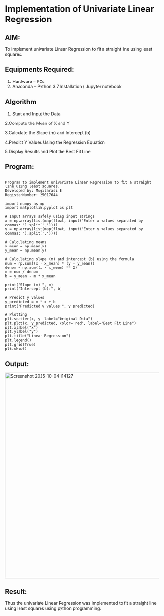 # Implementation of Univariate Linear Regression
## AIM:
To implement univariate Linear Regression to fit a straight line using least squares.

## Equipments Required:
1. Hardware – PCs
2. Anaconda – Python 3.7 Installation / Jupyter notebook

## Algorithm
1. Start and Input the Data

2.Compute the Mean of X and Y

3.Calculate the Slope (m) and Intercept (b)

4.Predict Y Values Using the Regression Equation

5.Display Results and Plot the Best Fit Line
## Program:
```

Program to implement univariate Linear Regression to fit a straight line using least squares.
Developed by: Mugilarasi E
RegisterNumber: 25017644

import numpy as np
import matplotlib.pyplot as plt

# Input arrays safely using input strings
x = np.array(list(map(float, input("Enter x values separated by commas: ").split(','))))
y = np.array(list(map(float, input("Enter y values separated by commas: ").split(','))))

# Calculating means
x_mean = np.mean(x)
y_mean = np.mean(y)

# Calculating slope (m) and intercept (b) using the formula
num = np.sum((x - x_mean) * (y - y_mean))
denom = np.sum((x - x_mean) ** 2)
m = num / denom
b = y_mean - m * x_mean

print("Slope (m):", m)
print("Intercept (b):", b)

# Predict y values
y_predicted = m * x + b
print("Predicted y values:", y_predicted)

# Plotting
plt.scatter(x, y, label="Original Data")
plt.plot(x, y_predicted, color='red', label="Best Fit Line")
plt.xlabel("x")
plt.ylabel("y")
plt.title("Linear Regression")
plt.legend()
plt.grid(True)
plt.show()

```

## Output:
<img width="768" height="674" alt="Screenshot 2025-10-04 114127" src="https://github.com/user-attachments/assets/b411e107-202f-4505-8d6f-d63d9097185f" />




## Result:
Thus the univariate Linear Regression was implemented to fit a straight line using least squares using python programming.
